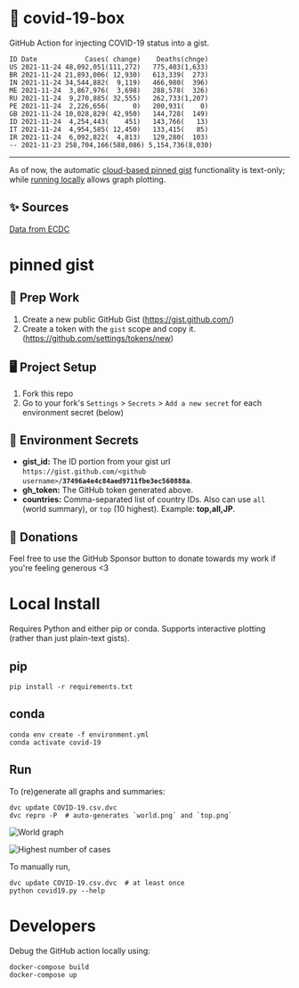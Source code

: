 # 🏥 covid-19-box

GitHub Action for injecting COVID-19 status into a gist.

```
ID Date            Cases( change)    Deaths(chnge)
US 2021-11-24 48,092,051(111,272)   775,403(1,633)
BR 2021-11-24 21,893,006( 12,930)   613,339(  273)
IN 2021-11-24 34,544,882(  9,119)   466,980(  396)
ME 2021-11-24  3,867,976(  3,698)   288,578(  326)
RU 2021-11-24  9,270,885( 32,555)   262,733(1,207)
PE 2021-11-24  2,226,656(      0)   200,931(    0)
GB 2021-11-24 10,028,829( 42,950)   144,728(  149)
ID 2021-11-24  4,254,443(    451)   143,766(   13)
IT 2021-11-24  4,954,585( 12,450)   133,415(   85)
IR 2021-11-24  6,092,822(  4,813)   129,280(  103)
-- 2021-11-23 258,704,166(588,086) 5,154,736(8,030)
```

---

As of now, the automatic [cloud-based pinned gist](#pinned-gist) functionality is text-only;
while [running locally](#local-install) allows graph plotting.

## ✨ Sources

[Data from ECDC](https://www.ecdc.europa.eu/en/publications-data/download-todays-data-geographic-distribution-covid-19-cases-worldwide)

# pinned gist

## 🎒 Prep Work
1. Create a new public GitHub Gist (https://gist.github.com/)
1. Create a token with the `gist` scope and copy it. (https://github.com/settings/tokens/new)

## 🖥 Project Setup
1. Fork this repo
1. Go to your fork's `Settings` > `Secrets` > `Add a new secret` for each environment secret (below)

## 🤫 Environment Secrets
- **gist_id:** The ID portion from your gist url `https://gist.github.com/<github username>/`**`37496a4e4c84aed9711fbe3ec560888a`**.
- **gh_token:** The GitHub token generated above.
- **countries:** Comma-separated list of country IDs. Also can use `all` (world summary), or `top` (10 highest). Example: **top,all,JP**.

## 💸 Donations

Feel free to use the GitHub Sponsor button to donate towards my work if you're feeling generous <3

# Local Install

Requires Python and either pip or conda. Supports interactive plotting (rather than just plain-text gists).

## pip

```
pip install -r requirements.txt
```

## conda

```
conda env create -f environment.yml
conda activate covid-19
```

## Run

To (re)generate all graphs and summaries:

```
dvc update COVID-19.csv.dvc
dvc repro -P  # auto-generates `world.png` and `top.png`
```

![World graph](world.png)

![Highest number of cases](top.png)

To manually run,

```
dvc update COVID-19.csv.dvc  # at least once
python covid19.py --help
```

# Developers

Debug the GitHub action locally using:

```
docker-compose build
docker-compose up
```
